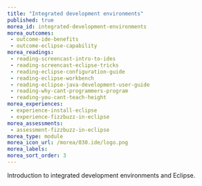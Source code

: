 ```yaml
---
title: "Integrated development environments"
published: true
morea_id: integrated-development-environments
morea_outcomes:
 - outcome-ide-benefits
 - outcome-eclipse-capability
morea_readings:
 - reading-screencast-intro-to-ides
 - reading-screencast-eclipse-tricks
 - reading-eclipse-configuration-guide
 - reading-eclipse-workbench
 - reading-eclipse-java-development-user-guide
 - reading-why-cant-programmers-program
 - reading-you-cant-teach-height
morea_experiences:
 - experience-install-eclipse
 - experience-fizzbuzz-in-eclipse
morea_assessments:
 - assessment-fizzbuzz-in-eclipse
morea_type: module
morea_icon_url: /morea/030.ide/logo.png
morea_labels:
morea_sort_order: 3
---
```


Introduction to integrated development environments and Eclipse.



